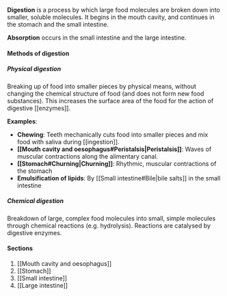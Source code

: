 **Digestion** is a process by which large food molecules are broken down into smaller, soluble molecules. It begins in the mouth cavity, and continues in the stomach and the small intestine.

**Absorption** occurs in the small intestine and the large intestine.

#### Methods of digestion
##### Physical digestion
Breaking up of food into smaller pieces by physical means, without changing the chemical structure of food (and does not form new food substances). This increases the surface area of the food for the action of digestive [[enzymes]].

**Examples**:
- **Chewing**: Teeth mechanically cuts food into smaller pieces and mix food with saliva during [[ingestion]].
- **[[Mouth cavity and oesophagus#Peristalsis|Peristalsis]]**: Waves of muscular contractions along the alimentary canal.
- **[[Stomach#Churning|Churning]]**: Rhythmic, muscular contractions of the stomach
- **Emulsification of lipids**: By [[Small intestine#Bile|bile salts]] in the small intestine

##### Chemical digestion
Breakdown of large, complex food molecules into small, simple molecules through chemical reactions (e.g. hydrolysis). Reactions are catalysed by digestive enzymes.


#### Sections
1. [[Mouth cavity and oesophagus]]
2. [[Stomach]]
3. [[Small intestine]]
4. [[Large intestine]]
